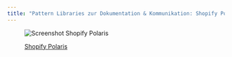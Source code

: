 ```yaml
---
title: "Pattern Libraries zur Dokumentation & Kommunikation: Shopify Polaris"
---
```

<figure>

![Screenshot Shopify Polaris](images/example-shopify-polaris.png)

<figcaption>
    <a href="https://polaris.shopify.com/" target="_blank" rel="noopener">Shopify Polaris</a>
</figcaption>
</figure>

